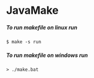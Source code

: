 # JavaMake

##### To run makefile on linux run
    
    $ make -s run

##### To run makefile on windows run
    
    > ./make.bat

